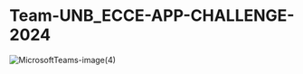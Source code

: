 # Team-UNB_ECCE-APP-CHALLENGE-2024
![MicrosoftTeams-image(4)](https://github.com/PhanNguyenHongNgoc/Team-UNB_ECCE-APP-CHALLENGE-2024/assets/59909619/7c861a86-2bfe-4e16-9ca0-830851482b2f)

